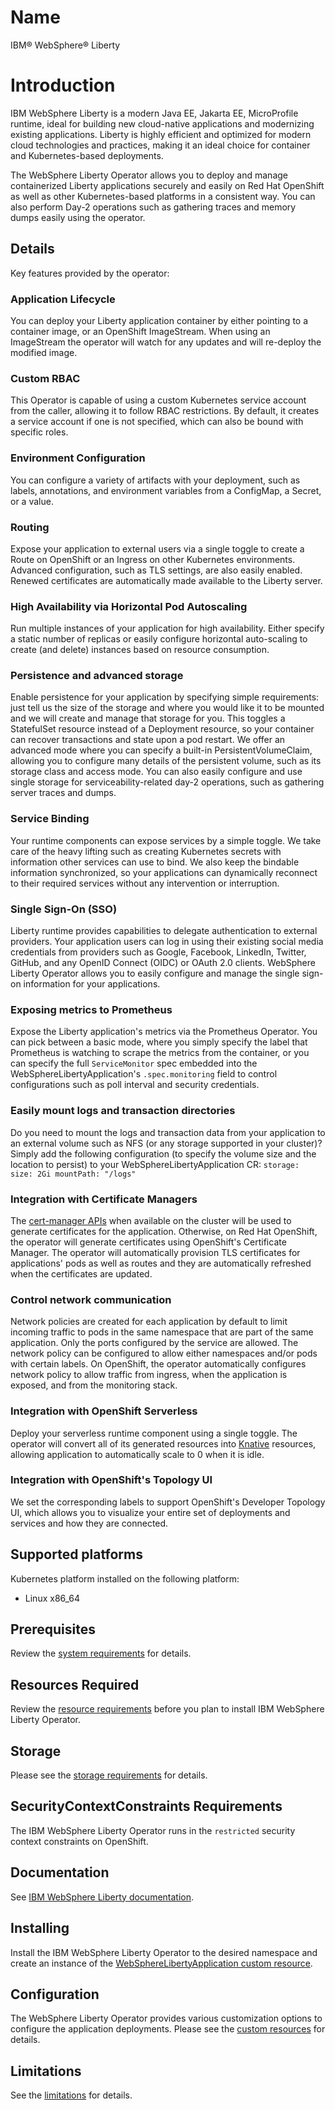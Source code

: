 # Name

IBM&reg; WebSphere&reg; Liberty

# Introduction

IBM WebSphere Liberty is a modern Java EE, Jakarta EE, MicroProfile runtime, ideal for building new cloud-native applications and modernizing existing applications. Liberty is highly efficient and optimized for modern cloud technologies and practices, making it an ideal choice for container and Kubernetes-based deployments.

The WebSphere Liberty Operator allows you to deploy and manage containerized Liberty applications securely and easily on Red Hat OpenShift as well as other Kubernetes-based platforms in a consistent way. You can also perform Day-2 operations such as gathering traces and memory dumps easily using the operator.

## Details 

Key features provided by the operator:

### Application Lifecycle
You can deploy your Liberty application container by either pointing to a container image, or an OpenShift ImageStream. When using an ImageStream the operator will watch for any updates and will re-deploy the modified image.

### Custom RBAC
This Operator is capable of using a custom Kubernetes service account from the caller, allowing it to follow RBAC restrictions. By default, it creates a service account if one is not specified, which can also be bound with specific roles.

### Environment Configuration
You can configure a variety of artifacts with your deployment, such as labels, annotations, and environment variables from a ConfigMap, a Secret, or a value.

### Routing
Expose your application to external users via a single toggle to create a Route on OpenShift or an Ingress on other Kubernetes environments. Advanced configuration, such as TLS settings, are also easily enabled. Renewed certificates are automatically made available to the Liberty server.

### High Availability via Horizontal Pod Autoscaling
Run multiple instances of your application for high availability. Either specify a static number of replicas or easily configure horizontal auto-scaling to create (and delete) instances based on resource consumption.

### Persistence and advanced storage
Enable persistence for your application by specifying simple requirements: just tell us the size of the storage and where you would like it to be mounted and we will create and manage that storage for you. This toggles a StatefulSet resource instead of a Deployment resource, so your container can recover transactions and state upon a pod restart. We offer an advanced mode where you can specify a built-in PersistentVolumeClaim, allowing you to configure many details of the persistent volume, such as its storage class and access mode. You can also easily configure and use single storage for serviceability-related day-2 operations, such as gathering server traces and dumps.

### Service Binding
Your runtime components can expose services by a simple toggle. We take care of the heavy lifting such as creating Kubernetes secrets with information other services can use to bind. We also keep the bindable information synchronized, so your applications can dynamically reconnect to their required services without any intervention or interruption.

### Single Sign-On (SSO)
Liberty runtime provides capabilities to delegate authentication to external providers. Your application users can log in using their existing social media credentials from providers such as Google, Facebook, LinkedIn, Twitter, GitHub, and any OpenID Connect (OIDC) or OAuth 2.0 clients. WebSphere Liberty Operator allows you to easily configure and manage the single sign-on information for your applications.

### Exposing metrics to Prometheus
Expose the Liberty application's metrics via the Prometheus Operator.
You can pick between a basic mode, where you simply specify the label that Prometheus is watching to scrape the metrics from the container, or you can specify the full `ServiceMonitor` spec embedded into the WebSphereLibertyApplication's `.spec.monitoring` field to control configurations such as poll interval and security credentials.

### Easily mount logs and transaction directories
Do you need to mount the logs and transaction data from your application to an external volume such as NFS (or any storage supported in your cluster)? Simply add the following configuration (to specify the volume size and the location to persist) to your WebSphereLibertyApplication CR:
``` storage: size: 2Gi mountPath: "/logs" ```

### Integration with Certificate Managers
The [cert-manager APIs](https://cert-manager.io/) when available on the cluster will be used to generate certificates for the application. Otherwise, on Red Hat OpenShift, the operator will generate certificates using OpenShift's Certificate Manager. The operator will automatically provision TLS certificates for applications' pods as well as routes and they are automatically refreshed when the certificates are updated.

### Control network communication
Network policies are created for each application by default to limit incoming traffic to pods in the same namespace that are part of the same application. Only the ports configured by the service are allowed. The network policy can be configured to allow either namespaces and/or pods with certain labels. On OpenShift, the operator automatically configures network policy to allow traffic from ingress, when the application is exposed, and from the monitoring stack.

### Integration with OpenShift Serverless
Deploy your serverless runtime component using a single toggle. The operator will convert all of its generated resources into [Knative](https://knative.dev) resources, allowing application to automatically scale to 0 when it is idle.

### Integration with OpenShift's Topology UI
We set the corresponding labels to support OpenShift's Developer Topology UI, which allows you to visualize your entire set of deployments and services and how they are connected.

## Supported platforms

Kubernetes platform installed on the following platform:
- Linux x86_64

## Prerequisites

Review the [system requirements](https://ibm.biz/wlo-sys-req) for details. 

## Resources Required

Review the [resource requirements](https://ibm.biz/wlo-reqs) before you plan to install IBM WebSphere Liberty Operator.

## Storage

Please see the [storage requirements](https://ibm.biz/wlo-reqs) for details.

## SecurityContextConstraints Requirements

The IBM WebSphere Liberty Operator runs in the `restricted` security context constraints on OpenShift.

## Documentation

See [IBM WebSphere Liberty documentation](https://ibm.biz/wlo-docs).

## Installing

Install the IBM WebSphere Liberty Operator to the desired namespace and create an instance of the [WebSphereLibertyApplication custom resource](https://ibm.biz/wlo-crs).

## Configuration

The WebSphere Liberty Operator provides various customization options to configure the application deployments. Please see the [custom resources](https://ibm.biz/wlo-crs) for details.

## Limitations 

See the [limitations](https://ibm.biz/wlo-limits) for details.
